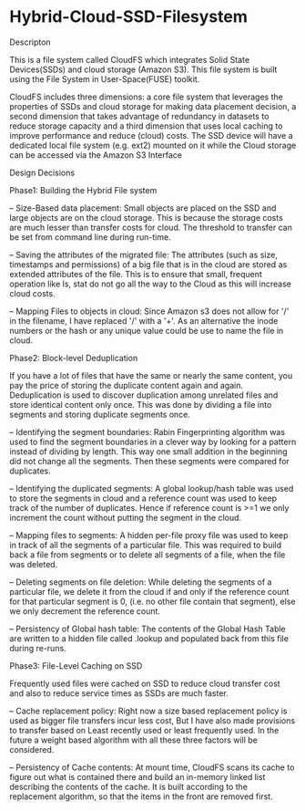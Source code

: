 Hybrid-Cloud-SSD-Filesystem
===========================
Descripton

This is a file system called CloudFS which integrates Solid State Devices(SSDs) and cloud storage (Amazon S3). This file system is built using the File System in User-Space(FUSE) toolkit.

CloudFS includes three dimensions: a core file system that leverages the properties of SSDs and cloud storage for making data placement decision, a second dimension that takes advantage of redundancy in datasets to reduce storage capacity and a third dimension that uses local caching to improve performance and reduce (cloud) costs. The SSD device will have a dedicated local file system (e.g. ext2) mounted on it while the  Cloud storage can be accessed via the Amazon S3 Interface

Design Decisions

Phase1: Building the Hybrid File system

–	Size-Based data placement:
Small objects are placed on the SSD and large objects are on the cloud storage. This is because the storage costs are much lesser than transfer costs for cloud. The threshold to transfer can be set from command line during run-time.

–	Saving the attributes of the migrated file:
The attributes (such as size, timestamps and permissions) of a big file that is in the cloud are stored as extended attributes of the file. This is to ensure that small, frequent operation like ls, stat do not go all the way to the Cloud as this will increase cloud costs.

–	Mapping Files to objects in cloud:
Since Amazon s3 does not allow for '/' in the filename, I have replaced '/' with a '+'. As an alternative the inode numbers or the hash or any unique value could be use to name the file in cloud.

Phase2: Block-level Deduplication

If you have a lot of files that have the same or nearly the same content, you pay the price of storing the duplicate content again and again.  Deduplication is used to discover duplication among unrelated files and store identical content only once. This was done by dividing a file into segments and storing duplicate segments once.

–	Identifying the segment boundaries:
Rabin Fingerprinting algorithm was used to find the segment boundaries in a clever way by looking for a pattern instead of dividing by length. This way one small addition in the beginning did not change all the segments. Then these segments were compared for duplicates.

–	Identifying the duplicated segments:
A global lookup/hash table was used to store the segments in cloud and a reference count was used to keep track of the number of duplicates. Hence if reference count is >=1 we only increment the count without putting the segment in the cloud.

–	Mapping files to segments:
A hidden per-file proxy file was used to keep in track of all the segments of a particular file. This was required to build back a file from segments or to delete all segments of a file, when the file was deleted.

–	Deleting segments on file deletion:
While deleting the segments of a particular file, we delete it from the cloud if and only if the reference count for that particular segment is 0, (i.e. no other file contain that segment), else we only decrement the reference count.

–	Persistency of Global hash table:
The contents of the Global Hash Table are written to a hidden file called .lookup and populated back from this file during re-runs.

Phase3: File-Level Caching on SSD

Frequently used files were cached on SSD to reduce cloud transfer cost and also to reduce service times as SSDs are much faster.

–	Cache replacement policy:
Right now a size based replacement policy is used as bigger file transfers incur less cost, But I have also made provisions to transfer based on Least recently used or least frequently used. In the future a weight based algorithm with all these three factors will be considered.

–	Persistency of Cache contents:
At mount time, CloudFS scans its cache to figure out what is contained there and build an in-memory linked list describing the contents of the cache. It is built according to the replacement algorithm, so that the items in the front are removed first.
